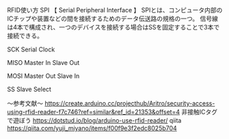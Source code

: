 RFID使い方
SPI 【 Serial Peripheral Interface 】
SPIとは、コンピュータ内部のICチップや装置などの間を接続するためのデータ伝送路の規格の一つ。
信号線は4本で構成され、一つのデバイスを接続する場合はSSを固定することで3本で接続できる。 

SCK 
Serial Clock

MISO 
Master In Slave Out

MOSI 
Master Out Slave In

SS 
Slave Select



～参考文献～
https://create.arduino.cc/projecthub/Aritro/security-access-using-rfid-reader-f7c746?ref=similar&ref_id=21353&offset=4
非接触ICタグで遊ぼう
https://dotstud.io/blog/arduino-use-rfid-reader/
qiita
https://qiita.com/yuji_miyano/items/f00f9e3f2edc8025b704
